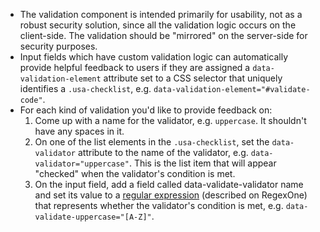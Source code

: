 - The validation component is intended primarily for usability, not as a robust security solution, since all the validation logic occurs on the client-side. The validation should be "mirrored" on the server-side for security purposes.
- Input fields which have custom validation logic can automatically provide helpful feedback to users if they are assigned a `data-validation-element` attribute set to a CSS selector that uniquely identifies a `.usa-checklist`, e.g. `data-validation-element="#validate-code"`.
- For each kind of validation you'd like to provide feedback on:
  1. Come up with a name for the validator, e.g. `uppercase`. It shouldn't have any spaces in it.
  2. On one of the list elements in the `.usa-checklist`, set the `data-validator` attribute to the name of the validator, e.g. `data-validator="uppercase"`. This is the list item that will appear "checked" when the validator's condition is met.
  3. On the input field, add a field called data-validate-validator name and set its value to a [regular expression](https://regexone.com/) (described on RegexOne) that represents whether the validator's condition is met, e.g. `data-validate-uppercase="[A-Z]"`.


